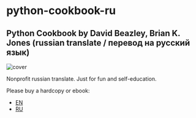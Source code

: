# python-cookbook-ru
## Python Cookbook by David Beazley, Brian K. Jones (russian translate / перевод на русский язык)

![cover](http://akamaicovers.oreilly.com/images/0636920027072/lrg.jpg)

Nonprofit russian translate. Just for fun and self-education.

Please buy a hardcopy or ebook:
* [EN](http://www.amazon.com/Python-Cookbook-Third-David-Beazley/dp/1449340377)
* [RU](https://dmkpress.com/catalog/computer/programming/python/978-5-97060-751-0/)
